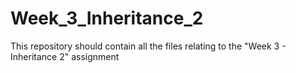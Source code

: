 # Week_3_Inheritance_2

This repository should contain all the files relating to the "Week 3 - Inheritance 2" assignment
